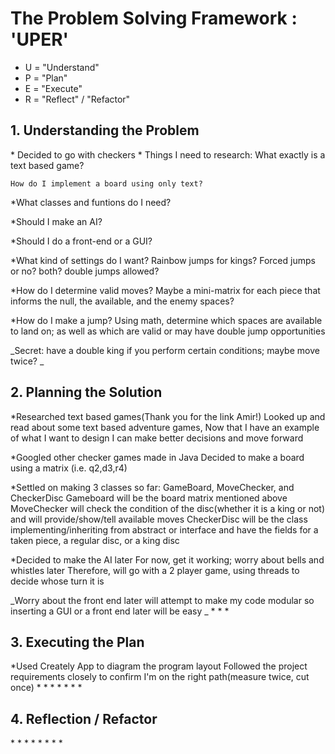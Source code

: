 <h1>The Problem Solving Framework : 'UPER'</h1>

- U = "Understand"
- P = "Plan"
- E = "Execute"
- R = "Reflect" / "Refactor"

<h2>1. Understanding the Problem</h2>
* Decided to go with checkers 
* Things I need to research:
    What exactly is a text based game?

    How do I implement a board using only text?

\*What classes and funtions do I need?

\*Should I make an AI?

\*Should I do a front-end or a GUI?

\*What kind of settings do I want?
Rainbow jumps for kings?
Forced jumps or no? both?
double jumps allowed?

\*How do I determine valid moves?
Maybe a mini-matrix for each piece that informs
the null, the available, and the enemy spaces?

\*How do I make a jump?
Using math, determine which spaces are available
to land on; as well as which are valid or may
have double jump opportunities

_Secret: have a double king if you perform
certain conditions; maybe move twice?
_

<h2>
    2. Planning the Solution
</h2>
*Researched text based games(Thank you for the link Amir!)
    Looked up and read about some text based adventure games,
        Now that I have an example of what I want to design I can
        make better decisions and move forward

\*Googled other checker games made in Java
Decided to make a board using a matrix (i.e. q2,d3,r4)

\*Settled on making 3 classes so far:
GameBoard, MoveChecker, and CheckerDisc
Gameboard will be the board matrix mentioned above
MoveChecker will check the condition of the disc(whether it is a king or not)
and will provide/show/tell available moves
CheckerDisc will be the class implementing/inheriting from abstract or interface
and have the fields for a taken piece, a regular disc, or a king disc

\*Decided to make the AI later
For now, get it working; worry about bells and whistles later
Therefore, will go with a 2 player game, using threads to decide
whose turn it is

_Worry about the front end later
will attempt to make my code modular so
inserting a GUI or a front end later will be easy
_ \* \* \*

<h2>
    3. Executing the Plan
</h2>
*Used Creately App to diagram the program layout
    Followed the project requirements closely to 
        confirm I'm on the right path(measure twice, cut once)
*
*
*
*
*
*
*
<h2>
    4. Reflection / Refactor
</h2>
*
*
*
*
*
*
*
*
